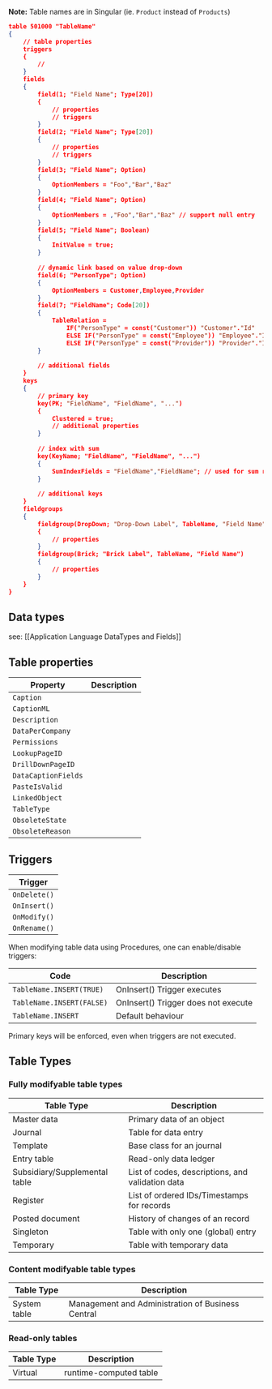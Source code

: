 **Note:** Table names are in Singular (ie. `Product` instead of `Products`)

```json
table 501000 "TableName"
{
	// table properties
	triggers
	{
	    // 
	}
    fields
    {
        field(1; "Field Name"; Type[20])
        {
            // properties
            // triggers
        }
        field(2; "Field Name"; Type[20])
        {
	        // properties
	        // triggers
        }
        field(3; "Field Name"; Option)
        {
	        OptionMembers = "Foo","Bar","Baz"
        }
        field(4; "Field Name"; Option)
        {
	        OptionMembers = ,"Foo","Bar","Baz" // support null entry
        }
        field(5; "Field Name"; Boolean)
        {
	        InitValue = true;
        }
        
        // dynamic link based on value drop-down
        field(6; "PersonType"; Option)
        {
            OptionMembers = Customer,Employee,Provider
        }
        field(7; "FieldName"; Code[20])
        {
            TableRelation = 
                IF("PersonType" = const("Customer")) "Customer"."Id"
                ELSE IF("PersonType" = const("Employee")) "Employee"."Id"
                ELSE IF("PersonType" = const("Provider")) "Provider"."Id"
        }
        
		// additional fields
    }
    keys
    {
        // primary key
	    key(PK; "FieldName", "FieldName", "...")
	    {
	        Clustered = true;
	        // additional properties
	    }
	    
	    // index with sum
	    key(KeyName; "FieldName", "FieldName", "...")
	    {
		    SumIndexFields = "FieldName","FieldName"; // used for sum row
	    }
	    
        // additional keys
    }
	fieldgroups
	{
	    fieldgroup(DropDown; "Drop-Down Label", TableName, "Field Name")
	    {
		    // properties
	    }
	    fieldgroup(Brick; "Brick Label", TableName, "Field Name")
	    {
		    // properties
	    }
	}
}
```

## Data types
see: [[Application Language DataTypes and Fields]]

## Table properties
| Property          | Description |
| ----------------- | ----------- |
| `Caption`           |             |
| `CaptionML`         |             |
| `Description`       |             |
| `DataPerCompany`    |             |
| `Permissions`       |             |
| `LookupPageID`      |             |
| `DrillDownPageID`   |             |
| `DataCaptionFields` |             |
| `PasteIsValid`      |             |
| `LinkedObject`      |             |
| `TableType`         |             |
| `ObsoleteState`     |             |
| `ObsoleteReason`    |             |

## Triggers
| Trigger      |
| ------------ |
| `OnDelete()` |
| `OnInsert()` |
| `OnModify()` |
| `OnRename()` |

When modifying table data using Procedures, one can enable/disable triggers:

| Code                      | Description                         |
| ------------------------- | ----------------------------------- |
| `TableName.INSERT(TRUE)`  | OnInsert() Trigger executes         |
| `TableName.INSERT(FALSE)` | OnInsert() Trigger does not execute |
| `TableName.INSERT`        | Default behaviour                   |

Primary keys will be enforced, even when triggers are not executed.

## Table Types
### Fully modifyable table types
| Table Type                    | Description                                      |
| ----------------------------- | ------------------------------------------------ |
| Master data                   | Primary data of an object                        |
| Journal                       | Table for data entry                             |
| Template                      | Base class for an journal                        |
| Entry table                   | Read-only data ledger                            |
| Subsidiary/Supplemental table | List of codes, descriptions, and validation data |
| Register                      | List of ordered IDs/Timestamps for records       |
| Posted document               | History of changes of an record                  |
| Singleton                     | Table with only one (global) entry               |
| Temporary                     | Table with temporary data                        |

### Content modifyable table types
| Table Type   | Description |
| ------------ | ----------- |
| System table | Management and Administration of Business Central |

### Read-only tables
| Table Type | Description            |
| ---------- | ---------------------- |
| Virtual    | runtime-computed table |
